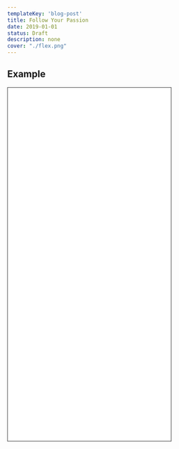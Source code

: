 ```yaml
---
templateKey: 'blog-post'
title: Follow Your Passion
date: 2019-01-01
status: Draft
description: none
cover: "./flex.png"
---
```


## Example

<iframe src='/page2' width='375' height='812' scrolling='no' style='border: 1px solid #333;'>
